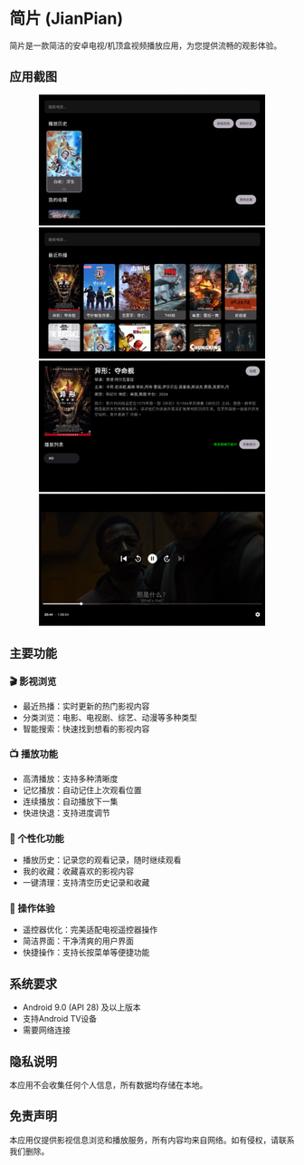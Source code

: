 # 简片 (JianPian)

简片是一款简洁的安卓电视/机顶盒视频播放应用，为您提供流畅的观影体验。

## 应用截图

<div align="center">
  <img src="images/img1.png" width="400" />
  <img src="images/img2.png" width="400" />
  <img src="images/img3.png" width="400" />
  <img src="images/img4.png" width="400" />
</div>

## 主要功能

### 🎬 影视浏览
- 最近热播：实时更新的热门影视内容
- 分类浏览：电影、电视剧、综艺、动漫等多种类型
- 智能搜索：快速找到想看的影视内容

### 📺 播放功能
- 高清播放：支持多种清晰度
- 记忆播放：自动记住上次观看位置
- 连续播放：自动播放下一集
- 快进快退：支持进度调节

### 💫 个性化功能
- 播放历史：记录您的观看记录，随时继续观看
- 我的收藏：收藏喜欢的影视内容
- 一键清理：支持清空历史记录和收藏

### 📱 操作体验
- 遥控器优化：完美适配电视遥控器操作
- 简洁界面：干净清爽的用户界面
- 快捷操作：支持长按菜单等便捷功能

## 系统要求
- Android 9.0 (API 28) 及以上版本
- 支持Android TV设备
- 需要网络连接

## 隐私说明
本应用不会收集任何个人信息，所有数据均存储在本地。

## 免责声明
本应用仅提供影视信息浏览和播放服务，所有内容均来自网络。如有侵权，请联系我们删除。 